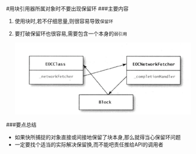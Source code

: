 #用块引用器所属对象时不要出现保留环
###主要内容
1. 使用块时,若不仔细思量,则很容易导致`保留环`

2. 要打破保留环也很容易,需要包含一个本身的`弱引用`

	![tt](pic/tt.png)   
	
	
###要点总结
* 如果快所捕捉的对象直接或间接地保留了块本身,那么就得当心保留环问题
* 一定要找个适当的实际解决保留换,而不能吧责任推给API的调用者